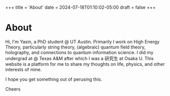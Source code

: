 +++
title = 'About'
date = 2024-07-18T01:10:02-05:00
draft = false
+++
# About

Hi, I'm Yasin, a PhD student @ UT Austin. Primarily I work on High Energy Theory, particularly string theory, (algebraic) quantum field theory, holography, and connections to quantum information science. I did my undergrad at @ Texas A&M after which I was a 研究生 at Osaka U. This website is a platform for me to share my thoughts on life, physics, and other interests of mine.

I hope you get something out of perusing this.

Cheers